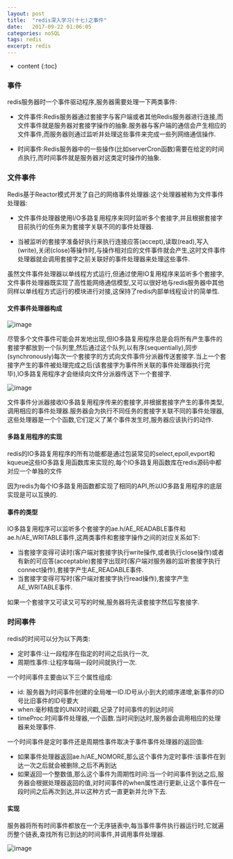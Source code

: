 ```yaml
---
layout: post
title:  "redis深入学习(十七)之事件"
date:   2017-09-22 01:06:05
categories: noSQL
tags: redis
excerpt: redis
---
```



* content
{:toc}


### 事件

redis服务器时一个事件驱动程序,服务器需要处理一下两类事件:

- 文件事件:Redis服务器通过套接字与客户端或者其他Redis服务器进行连接,而文件事件就是服务器对套接字操作的抽象.服务器与客户端的通信会产生相应的文件事件,而服务器则通过监听并处理这些事件来完成一些列网络通信操作.

- 时间事件:Redis服务器中的一些操作(比如serverCron函数)需要在给定的时间点执行,而时间事件就是服务器对这类定时操作的抽象.

### 文件事件

Redis基于Reactor模式开发了自己的网络事件处理器:这个处理器被称为文件事件处理器:

- 文件事件处理器使用I/O多路复用程序来同时监听多个套接字,并且根据套接字目前执行的任务来为套接字关联不同的事件处理器.

- 当被监听的套接字准备好执行来执行连接应答(accept),读取(read),写入(write),关闭(close)等操作时,与操作相对应的文件事件就会产生,这时文件事件处理器就会调用套接字之前关联好的事件处理器来处理这些事件.

虽然文件事件处理器以单线程方式运行,但通过使用IO复用程序来监听多个套接字,文件事件处理器既实现了高性能网络通信模型,又可以很好地与redis服务器中其他同样以单线程方式运行的模块进行对接,这保持了redis内部单线程设计的简单性.


#### 文件事件处理器构成



![image](http://7xpuj1.com1.z0.glb.clouddn.com/%E6%96%87%E4%BB%B6%E4%BA%8B%E4%BB%B6%E5%A4%84%E7%90%86%E5%99%A8%E6%9E%84%E6%88%90.png)

尽管多个文件事件可能会并发地出现,但IO多路复用程序总是会将所有产生事件的套接字都放到一个队列里,然后通过这个队列,以有序(sequentially),同步(synchronously)每次一个套接字的方式向文件事件分派器传送套接字.当上一个套接字产生的事件被处理完成之后(该套接字为事件所关联的事件处理器执行完毕),IO多路复用程序才会继续向文件分派器传送下一个套接字.

![image](http://7xpuj1.com1.z0.glb.clouddn.com/IO%E5%A4%9A%E8%B7%AF%E5%A4%8D%E7%94%A8%E7%A8%8B%E5%BA%8F%E9%80%9A%E8%BF%87%E9%98%9F%E5%88%97%E5%90%91%E6%96%87%E4%BB%B6%E4%BA%8B%E4%BB%B6%E5%88%86%E6%B4%BE%E5%99%A8%E4%BC%A0%E9%80%81%E5%A5%97%E6%8E%A5%E5%AD%97.png)

文件事件分派器接收IO多路复用程序传来的套接字,并根据套接字产生的事件类型,调用相应的事件处理器.服务器会为执行不同任务的套接字关联不同的事件处理器,这些处理器是一个个函数,它们定义了某个事件发生时,服务器应该执行的动作.

#### 多路复用程序的实现

redis的IO多路复用程序的所有功能都是通过包装常见的select,epoll,evport和kqueue这些IO多路复用函数库来实现的,每个IO多路复用函数库在redis源码中都对应一个单独的文件

因为redis为每个IO多路复用函数都实现了相同的API,所以IO多路复用程序的底层实现是可以互换的.


#### 事件的类型

IO多路复用程序可以监听多个套接字的ae.h/AE_READABLE事件和ae.h/AE_WRITABLE事件,这两类事件和套接字操作之间的对应关系如下:

- 当套接字变得可读时(客户端对套接字执行write操作,或者执行close操作)或者有新的可应答(acceptable)套接字出现时(客户端对服务器的监听套接字执行connect操作),套接字产生AE_READABLE事件.
- 当套接字变得可写时(客户端对套接字执行read操作),套接字产生AE_WRITABLE事件.

如果一个套接字又可读又可写的时候,服务器将先读套接字然后写套接字.

### 时间事件

redis的时间可以分为以下两类:
- 定时事件:让一段程序在指定的时间之后执行一次,
- 周期性事件:让程序每隔一段时间就执行一次.

一个时间事件主要由以下三个属性组成:

- id: 服务器为时间事件创建的全局唯一ID.ID号从小到大的顺序递增,新事件的ID号比旧事件的ID号要大
- when:毫秒精度的UNIX时间戳,记录了时间事件的到达时间
- timeProc:时间事件处理器,一个函数.当时间到达时,服务器会调用相应的处理器来处理事件.

一个时间事件是定时事件还是周期性事件取决于事件事件处理器的返回值:

- 如果事件处理器返回ae.h/AE_NOMORE,那么这个事件为定时事件:该事件在到达一次之后就会被删除,之后不再到达
- 如果返回一个整数值,那么这个事件为周期性时间:当一个时间事件到达之后,服务器会根据处理器返回的值,对时间事件的when属性进行更新,让这个事件在一段时间之后再次到达,并以这种方式一直更新并允许下去.

#### 实现

服务器将所有时间事件都放在一个无序链表中,每当事件事件执行器运行时,它就遍历整个链表,查找所有已到达的时间事件,并调用事件处理器.

![image](http://7xpuj1.com1.z0.glb.clouddn.com/%E6%97%B6%E9%97%B4%E4%BA%8B%E4%BB%B6%E5%AE%9E%E7%8E%B0.png)

